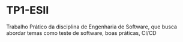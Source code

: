 # TP1-ESII
Trabalho Prático da disciplina de Engenharia de Software, que busca abordar temas como teste de software, boas práticas, CI/CD
